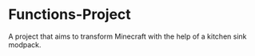 # Functions-Project
A project that aims to transform Minecraft with the help of a kitchen sink modpack.
